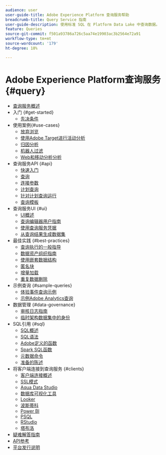 ```yaml
---
audience: user
user-guide-title: Adobe Experience Platform 查询服务帮助
breadcrumb-title: Query Service 指南
user-guide-description: 使用标准 SQL 在 Platform Data Lake 中查询数据。
feature: Queries
source-git-commit: f501a93786a726c5aa74e19903ac3b2564e72a91
workflow-type: tm+mt
source-wordcount: '179'
ht-degree: 18%

---
```



# Adobe Experience Platform查询服务 {#query}

- [查询服务概述](home.md)
- 入门 {#get-started}
   - [先决条件](get-started/prerequisites.md)
- 使用案例{#use-cases}
   - [放弃浏览](use-cases/abandoned-browse.md)
   - [使用Adobe Target进行活动分析](use-cases/activity-analysis-with-adobe-target.md)
   - [归因分析](use-cases/attribution-analysis.md)
   - [机器人过滤](use-cases/bot-filtering.md)
   - [Web和移动分析分析](use-cases/analytics-insights.md)
- 查询服务API {#api}
   - [快速入门](api/getting-started.md)
   - [查询](api/queries.md)
   - [连接参数](api/connection-parameters.md)
   - [计划查询](api/scheduled-queries.md)
   - [针对计划查询运行](api/runs-scheduled-queries.md)
   - [查询模板](api/query-templates.md)
- 查询服务UI {#ui}
   - [UI概述](ui/overview.md)
   - [查询编辑器用户指南](ui/user-guide.md)
   - [使用查询服务凭据](ui/credentials.md)
   - [从查询结果生成数据集](ui/create-datasets.md)
- 最佳实践 {#best-practices}
   - [查询执行的一般指导](best-practices/writing-queries.md)
   - [数据资产组织指南](./best-practices/organize-data-assets.md)
   - [使用嵌套数据结构](best-practices/nested-data-structures.md)
   - [匿名块](best-practices/anonymous-block.md)
   - [增量加载](best-practices/incremental-load.md)
   - [重复数据删除](best-practices/deduplication.md)
- 示例查询 {#sample-queries}
   - [体验事件查询示例](sample-queries/experience-event.md)
   - [示例Adobe Analytics查询](sample-queries/adobe-analytics.md)
- 数据管理 {#data-governance}
   - [审核日志指南](data-governance/audit-log-guide.md)
   - [临时架构数据集中的身份](data-governance/ad-hoc-schema-identities.md)
- SQL引用 {#sql}
   - [SQL概述](sql/overview.md)
   - [SQL语法](sql/syntax.md)
   - [Adobe定义的函数](sql/adobe-defined-functions.md)
   - [Spark SQL函数](sql/spark-sql-functions.md)
   - [元数据命令](sql/metadata.md)
   - [准备的陈述](sql/prepared-statements.md)
- 将客户端连接到查询服务 {#clients}
   - [客户端连接概述](clients/overview.md)
   - [SSL模式](./clients/ssl-modes.md)
   - [Aqua Data Studio](clients/aqua-data-studio.md)
   - [数据库可视化工具](./clients/dbvisulaizer.md)
   - [Looker](clients/looker.md)
   - [波斯蒂科](clients/postico.md)
   - [Power BI](clients/power-bi.md)
   - [PSQL](clients/psql.md)
   - [RStudio](clients/rstudio.md)
   - [塔布洛](clients/tableau.md)
- [疑难解答指南](troubleshooting-guide.md)
- [API参考](https://www.adobe.io/experience-platform-apis/references/query-service/)
- [平台发行说明](https://www.adobe.com/go/platform-release-notes-en)